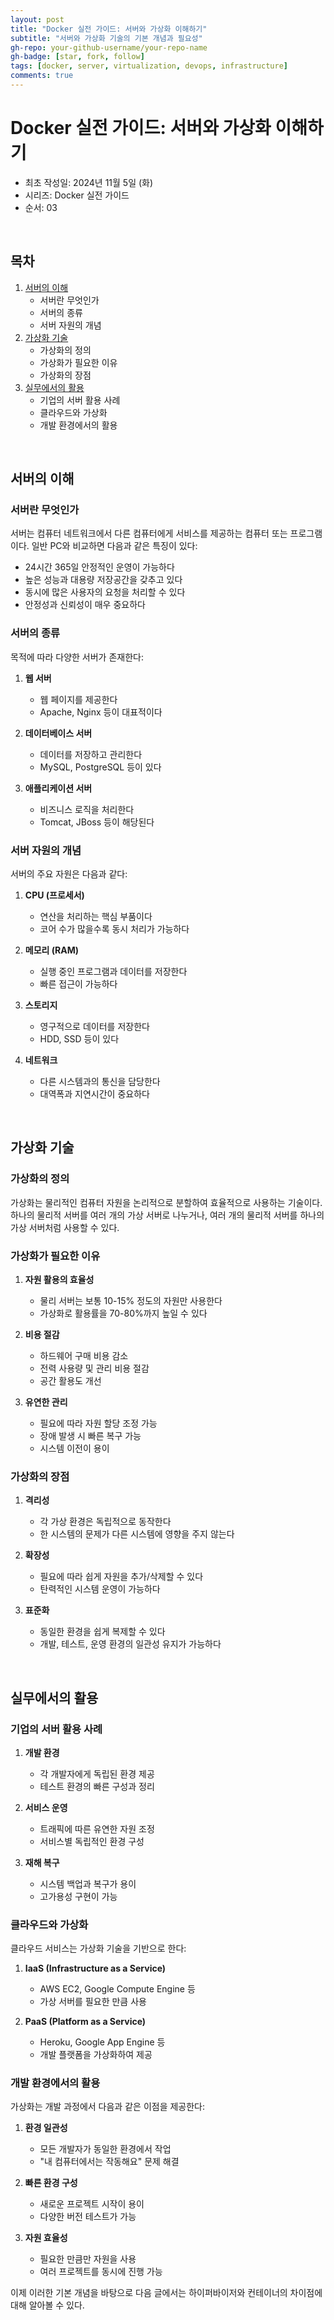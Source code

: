 ```yaml
---
layout: post
title: "Docker 실전 가이드: 서버와 가상화 이해하기"
subtitle: "서버와 가상화 기술의 기본 개념과 필요성"
gh-repo: your-github-username/your-repo-name
gh-badge: [star, fork, follow]
tags: [docker, server, virtualization, devops, infrastructure]
comments: true
---
```


# Docker 실전 가이드: 서버와 가상화 이해하기
- 최초 작성일: 2024년 11월 5일 (화)
- 시리즈: Docker 실전 가이드
- 순서: 03

<br>

## 목차
1. [서버의 이해](#서버의-이해)
   - 서버란 무엇인가
   - 서버의 종류
   - 서버 자원의 개념
2. [가상화 기술](#가상화-기술)
   - 가상화의 정의
   - 가상화가 필요한 이유
   - 가상화의 장점
3. [실무에서의 활용](#실무에서의-활용)
   - 기업의 서버 활용 사례
   - 클라우드와 가상화
   - 개발 환경에서의 활용

<br>

## 서버의 이해

### 서버란 무엇인가
서버는 컴퓨터 네트워크에서 다른 컴퓨터에게 서비스를 제공하는 컴퓨터 또는 프로그램이다. 일반 PC와 비교하면 다음과 같은 특징이 있다:

- 24시간 365일 안정적인 운영이 가능하다
- 높은 성능과 대용량 저장공간을 갖추고 있다
- 동시에 많은 사용자의 요청을 처리할 수 있다
- 안정성과 신뢰성이 매우 중요하다

### 서버의 종류
목적에 따라 다양한 서버가 존재한다:

1. **웹 서버**
   - 웹 페이지를 제공한다
   - Apache, Nginx 등이 대표적이다

2. **데이터베이스 서버**
   - 데이터를 저장하고 관리한다
   - MySQL, PostgreSQL 등이 있다

3. **애플리케이션 서버**
   - 비즈니스 로직을 처리한다
   - Tomcat, JBoss 등이 해당된다

### 서버 자원의 개념
서버의 주요 자원은 다음과 같다:

1. **CPU (프로세서)**
   - 연산을 처리하는 핵심 부품이다
   - 코어 수가 많을수록 동시 처리가 가능하다

2. **메모리 (RAM)**
   - 실행 중인 프로그램과 데이터를 저장한다
   - 빠른 접근이 가능하다

3. **스토리지**
   - 영구적으로 데이터를 저장한다
   - HDD, SSD 등이 있다

4. **네트워크**
   - 다른 시스템과의 통신을 담당한다
   - 대역폭과 지연시간이 중요하다

<br>

## 가상화 기술

### 가상화의 정의
가상화는 물리적인 컴퓨터 자원을 논리적으로 분할하여 효율적으로 사용하는 기술이다. 하나의 물리적 서버를 여러 개의 가상 서버로 나누거나, 여러 개의 물리적 서버를 하나의 가상 서버처럼 사용할 수 있다.

### 가상화가 필요한 이유

1. **자원 활용의 효율성**
   - 물리 서버는 보통 10-15% 정도의 자원만 사용한다
   - 가상화로 활용률을 70-80%까지 높일 수 있다

2. **비용 절감**
   - 하드웨어 구매 비용 감소
   - 전력 사용량 및 관리 비용 절감
   - 공간 활용도 개선

3. **유연한 관리**
   - 필요에 따라 자원 할당 조정 가능
   - 장애 발생 시 빠른 복구 가능
   - 시스템 이전이 용이

### 가상화의 장점

1. **격리성**
   - 각 가상 환경은 독립적으로 동작한다
   - 한 시스템의 문제가 다른 시스템에 영향을 주지 않는다

2. **확장성**
   - 필요에 따라 쉽게 자원을 추가/삭제할 수 있다
   - 탄력적인 시스템 운영이 가능하다

3. **표준화**
   - 동일한 환경을 쉽게 복제할 수 있다
   - 개발, 테스트, 운영 환경의 일관성 유지가 가능하다

<br>

## 실무에서의 활용

### 기업의 서버 활용 사례

1. **개발 환경**
   - 각 개발자에게 독립된 환경 제공
   - 테스트 환경의 빠른 구성과 정리

2. **서비스 운영**
   - 트래픽에 따른 유연한 자원 조정
   - 서비스별 독립적인 환경 구성

3. **재해 복구**
   - 시스템 백업과 복구가 용이
   - 고가용성 구현이 가능

### 클라우드와 가상화
클라우드 서비스는 가상화 기술을 기반으로 한다:

1. **IaaS (Infrastructure as a Service)**
   - AWS EC2, Google Compute Engine 등
   - 가상 서버를 필요한 만큼 사용

2. **PaaS (Platform as a Service)**
   - Heroku, Google App Engine 등
   - 개발 플랫폼을 가상화하여 제공

### 개발 환경에서의 활용
가상화는 개발 과정에서 다음과 같은 이점을 제공한다:

1. **환경 일관성**
   - 모든 개발자가 동일한 환경에서 작업
   - "내 컴퓨터에서는 작동해요" 문제 해결

2. **빠른 환경 구성**
   - 새로운 프로젝트 시작이 용이
   - 다양한 버전 테스트가 가능

3. **자원 효율성**
   - 필요한 만큼만 자원을 사용
   - 여러 프로젝트를 동시에 진행 가능

이제 이러한 기본 개념을 바탕으로 다음 글에서는 하이퍼바이저와 컨테이너의 차이점에 대해 알아볼 수 있다.
